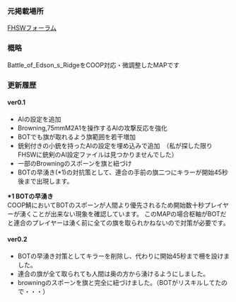 ### 元掲載場所  
[FHSWフォーラム](https://web.archive.org/web/20180731065151/http://imosababf1942.dip.jp/phpBB3/viewtopic.php?f=55&t=565)

### 概略
Battle_of_Edson_s_RidgeをCOOP対応・微調整したMAPです

### 更新履歴  
#### ver0.1
* AIの設定を追加
* Browning,75mmM2A1を操作するAIの攻撃反応を強化  
* BOTでも旗が取れるよう旗範囲を若干増加
* 銃剣付きの小銃を持ったAIの設定を埋め込みで追加　（私が探した限りFHSWに銃剣のAI設定ファイルは見つかりませんでした）
* 一部のBrowningのスポーンを旗と紐づけ
* BOTの早湧き(*1)の対抗策として、連合の手前の旗二つにキラーが開始45秒後まで出現します。

__*1 BOTの早湧き__  
COOP鯖においてBOTのスポーンが人間より優先されるため開始数十秒プレイヤーが湧くことが出来ない現象を確認しています。
このMAPの場合枢軸がBOTだと連合のプレイヤーは湧く前に全ての旗を取られかねないので対策が必要です。

#### ver0.2
* BOTの早湧き対策としてキラーを削除し、代わりに開始45秒まで柵を設けました。
* 連合の旗が全て取られても人間は奥の方から湧けるようにしました。
* browningのスポーンを旗と完全に紐づけました。（BOTがリスキルしてたので・・・）
